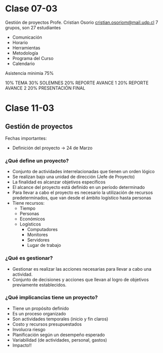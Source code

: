 # Clase 07-03
Gestión de proyectos
Profe. Cristian Osorio
cristian.osoriom@mail.udp.cl
7 grupos, son 27 estudiantes

- Comunicación
- Horario
- Herramientas
- Metodología
- Programa del Curso
- Calendario

Asistencia minimia 75%

10% TEMA
30% SOLEMNES
20% REPORTE AVANCE 1
20% REPORTE AVANCE 2
20% PRESENTACIÓN FINAL

# Clase 11-03

## Gestión de proyectos

Fechas importantes:
- Definición del proyecto -> 24 de Marzo
### ¿Qué define un proyecto?
- Conjunto de actividades interrelacionadas que tienen un orden lógico
- Se realizan bajo una unidad de dirección (Jefe de Proyecto)
- La finalidad es alcanzar objetivos específicos
- El alcance del proyecto está definido en un período determinado
- Para llevar a cabo el proyecto es necesario la utilización de recursos predeterminados, que van desde el ámbito logístico hasta personas
- Tiene recursos:
	- Tiempo
	- Personas
	- Económicos
	- Logísticos
		- Computadores
		- Monitores
		- Servidores
		- Lugar de trabajo
### ¿Qué es gestionar?
- Gestionar es realizar las acciones necesarias para llevar a cabo una actividad.
- Conjunto de decisiones y acciones que llevan al logro de objetivos previamente establecidos.
### ¿Qué implicancias tiene un proyecto?
- Tiene un propósito definido
- Es un proceso organizado
- Son actividades temporales (inicio y fin claros)
- Costo y recursos presupuestados
- Involucra riesgo
- Planificación según un desempeño esperado
- Variabilidad (de actividades, personal, gastos)
- Impacto!!